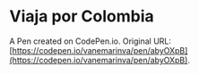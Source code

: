 # Viaja por Colombia

A Pen created on CodePen.io. Original URL: [https://codepen.io/vanemarinva/pen/abyOXpB](https://codepen.io/vanemarinva/pen/abyOXpB).


